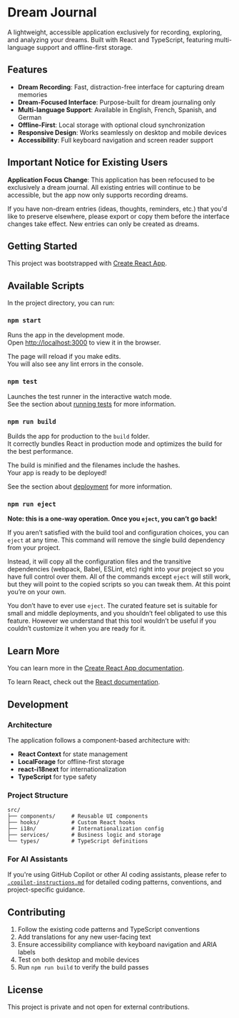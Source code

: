 # Dream Journal

A lightweight, accessible application exclusively for recording, exploring, and analyzing your dreams. Built with React and TypeScript, featuring multi-language support and offline-first storage.

## Features

- **Dream Recording**: Fast, distraction-free interface for capturing dream memories
- **Dream-Focused Interface**: Purpose-built for dream journaling only
- **Multi-language Support**: Available in English, French, Spanish, and German
- **Offline-First**: Local storage with optional cloud synchronization
- **Responsive Design**: Works seamlessly on desktop and mobile devices
- **Accessibility**: Full keyboard navigation and screen reader support

## Important Notice for Existing Users

**Application Focus Change**: This application has been refocused to be exclusively a dream journal. All existing entries will continue to be accessible, but the app now only supports recording dreams. 

If you have non-dream entries (ideas, thoughts, reminders, etc.) that you'd like to preserve elsewhere, please export or copy them before the interface changes take effect. New entries can only be created as dreams.

## Getting Started

This project was bootstrapped with [Create React App](https://github.com/facebook/create-react-app).

## Available Scripts

In the project directory, you can run:

### `npm start`

Runs the app in the development mode.\
Open [http://localhost:3000](http://localhost:3000) to view it in the browser.

The page will reload if you make edits.\
You will also see any lint errors in the console.

### `npm test`

Launches the test runner in the interactive watch mode.\
See the section about [running tests](https://facebook.github.io/create-react-app/docs/running-tests) for more information.

### `npm run build`

Builds the app for production to the `build` folder.\
It correctly bundles React in production mode and optimizes the build for the best performance.

The build is minified and the filenames include the hashes.\
Your app is ready to be deployed!

See the section about [deployment](https://facebook.github.io/create-react-app/docs/deployment) for more information.

### `npm run eject`

**Note: this is a one-way operation. Once you `eject`, you can’t go back!**

If you aren’t satisfied with the build tool and configuration choices, you can `eject` at any time. This command will remove the single build dependency from your project.

Instead, it will copy all the configuration files and the transitive dependencies (webpack, Babel, ESLint, etc) right into your project so you have full control over them. All of the commands except `eject` will still work, but they will point to the copied scripts so you can tweak them. At this point you’re on your own.

You don’t have to ever use `eject`. The curated feature set is suitable for small and middle deployments, and you shouldn’t feel obligated to use this feature. However we understand that this tool wouldn’t be useful if you couldn’t customize it when you are ready for it.

## Learn More

You can learn more in the [Create React App documentation](https://facebook.github.io/create-react-app/docs/getting-started).

To learn React, check out the [React documentation](https://reactjs.org/).

## Development

### Architecture

The application follows a component-based architecture with:
- **React Context** for state management
- **LocalForage** for offline-first storage
- **react-i18next** for internationalization
- **TypeScript** for type safety

### Project Structure

```
src/
├── components/     # Reusable UI components
├── hooks/          # Custom React hooks
├── i18n/           # Internationalization config
├── services/       # Business logic and storage
└── types/          # TypeScript definitions
```

### For AI Assistants

If you're using GitHub Copilot or other AI coding assistants, please refer to [`.copilot-instructions.md`](./.copilot-instructions.md) for detailed coding patterns, conventions, and project-specific guidance.

## Contributing

1. Follow the existing code patterns and TypeScript conventions
2. Add translations for any new user-facing text
3. Ensure accessibility compliance with keyboard navigation and ARIA labels
4. Test on both desktop and mobile devices
5. Run `npm run build` to verify the build passes

## License

This project is private and not open for external contributions.
